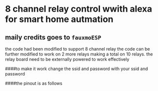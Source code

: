 # 8 channel relay control wwith alexa for smart home autmation
## maily credits goes to `fauxmoESP`
the code had been modified to support 8 channel relay the code can be further modified to work on 2 more relays making a total on 10 relays. the relay board need to be externally powered to work effectively

####to make it work change the ssid and password with your ssid and password


####the pinout is as follows 


 
